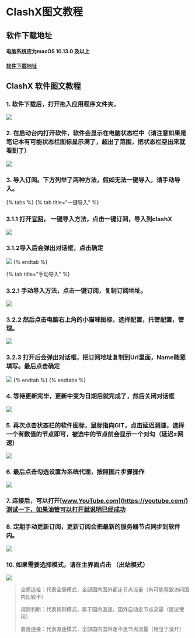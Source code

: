 # ClashX图文教程

## 软件下载地址

#### 电脑系统应为macOS 10.13.0 及以上

#### [软件下载地址](https://pan.ututools.com/onedrive/01_%E8%BD%AF%E4%BB%B6/07_%E9%AD%94%E6%B3%95%E4%B8%8A%E7%BD%91/CLASH/ClashX%20%28pro%29.dmg)

## ClashX 软件图文教程

### 1. 软件下载后，打开拖入应用程序文件夹，

![](../.gitbook/assets/xnip2021-02-28_16-59-11.png)

### 2. 在启动台内打开软件，软件会显示在电脑状态栏中（请注意如果是笔记本有可能状态栏图标显示满了，超出了范围，把状态栏空出来就看到了）

![](../.gitbook/assets/xnip2021-02-28_17-04-05%20%281%29.png)

### 3. 导入订阅。下方列举了两种方法，假如无法一键导入，请手动导入。

{% tabs %}
{% tab title="一键导入" %}
### 3.1.1 打开[官网](https://netv2.top/)， 一键导入方法，点击一键订阅，导入到clashX

![](../.gitbook/assets/aiiu8p.png)

### 3.1.2导入后会弹出对话框，点击确定

![](../.gitbook/assets/xnip2021-02-28_17-14-36.png)
{% endtab %}

{% tab title="手动导入" %}
### 3.2.1 手动导入方法，点击一键订阅，复制订阅地址。

![](../.gitbook/assets/image-1-dd.png)

### 3.2.2 然后点击电脑右上角的小猫咪图标，选择配置，托管配置，管理。

![](../.gitbook/assets/image.png)



### 3.2.3 打开后会弹出对话框，把订阅地址复制到Url里面，Name随意填写。最后点击确定

![](../.gitbook/assets/xnip2021-02-28_17-14-36.png)
{% endtab %}
{% endtabs %}

### 4. 等待更新完毕，更新中变为日期后就完成了，然后关闭对话框

![](../.gitbook/assets/xnip2021-02-28_17-17-21.png)

### 5. 再次点击状态栏的软件图标，鼠标指向GIT，点击延迟测速，选择一个有数值的节点即可，被选中的节点前会显示一个对勾（延迟≠网速）

![](../.gitbook/assets/xnip2021-02-28_17-22-48.png)

### 6. 最后点击勾选设置为系统代理，按照图片步骤操作

![](../.gitbook/assets/xnip2021-02-28_17-24-55.png)

### 7. 连接后，可以打开[www.YouTube.com](https://youtube.com/)测试一下，如果油管可以打开就说明已经成功

### 8. 定期手动更新订阅，更新订阅会把最新的服务器节点同步到软件内。

![](../.gitbook/assets/xnip2021-02-28_17-27-31.png)

### 10. 如果需要选择模式，请在主界面点击 （出站模式）

![](../.gitbook/assets/xnip2021-02-28_17-30-13.png)

> 全局连接：代表全局模式，全部国内国外都走节点流量（有可能导致访问国内比较卡）
>
> 规则判断：代表规则模式，属于国内直连，国外自动走节点流量（建议使用）
>
> 直连连接：代表直连模式，全部国内国外走不走节点流量（相当于没开）

